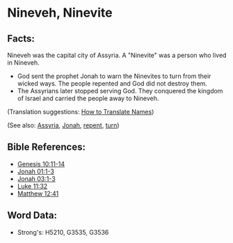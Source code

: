 # Nineveh, Ninevite #

## Facts: ##

Nineveh was the capital city of Assyria.  A "Ninevite" was a person who lived in Nineveh.

 * God sent the prophet Jonah to warn the Ninevites to turn from their wicked ways. The people repented and God did not destroy them.
 * The Assyrians later stopped serving God. They conquered the kingdom of Israel and carried the people away to Nineveh.

(Translation suggestions: [How to Translate Names](rc://en/ta/man/translate/translate-names))

(See also: [Assyria](assyria.md), [Jonah](jonah.md), [repent](../kt/repent.md), [turn](../other/turn.md))

## Bible References: ##

* [Genesis 10:11-14](rc://en/tn/help/gen/10/11)
* [Jonah 01:1-3](rc://en/tn/help/jon/01/01)
* [Jonah 03:1-3](rc://en/tn/help/jon/03/01)
* [Luke 11:32](rc://en/tn/help/luk/11/32)
* [Matthew 12:41](rc://en/tn/help/mat/12/41)


## Word Data: ##

* Strong's: H5210, G3535, G3536
